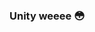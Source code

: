 ### Unity weeee 😳

<img sec="https://www.gstatic.com/android/keyboard/emojikitchen/20201001/u1f633/u1f633_u1f633.png?fbx" />
<!--
**d12kdev/d12kdev** is a ✨ _special_ ✨ repository because its `README.md` (this file) appears on your GitHub profile.

Here are some ideas to get you started:

- 🔭 I’m currently working on ...
- 🌱 I’m currently learning ...
- 👯 I’m looking to collaborate on ...
- 🤔 I’m looking for help with ...
- 💬 Ask me about ...
- 📫 How to reach me: ...
- 😄 Pronouns: ...
- ⚡ Fun fact: ...
-->
